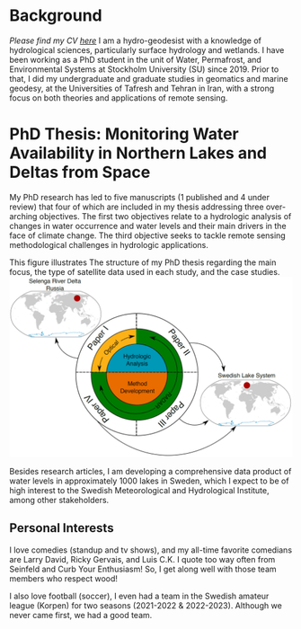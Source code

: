 # Background
*Please find my CV [here](/images/CV_Aminjafari_20230728)*
I am a hydro-geodesist with a knowledge of hydrological sciences, particularly surface hydrology and wetlands. I have been working as a PhD student in the unit of Water, Permafrost, and Environmental Systems at Stockholm University (SU) since 2019. Prior to that, I did my undergraduate and graduate studies in geomatics and marine geodesy, at the Universities of Tafresh and Tehran in Iran, with a strong focus on both theories and applications of remote sensing.

# PhD Thesis: Monitoring Water Availability in Northern Lakes and Deltas from Space
My PhD research has led to five manuscripts (1 published and 4 under review) that four of which are included in my thesis addressing three over-arching objectives. The first two objectives relate to a hydrologic analysis of changes in water occurrence and water levels and their main drivers in the face of climate change. The third objective seeks to tackle remote sensing methodological challenges in hydrologic applications.

This figure illustrates The structure of my PhD thesis regarding the main focus, the type of satellite data used in each study, and the case studies.
![Thesis structure](/images/thesis.png)

Besides research articles, I am developing a comprehensive data product of water levels in approximately 1000 lakes in Sweden, which I expect to be of high interest to the Swedish Meteorological and Hydrological Institute, among other stakeholders.



## Personal Interests
I love comedies (standup and tv shows), and my all-time favorite comedians are Larry David, Ricky Gervais, and Luis C.K. I quote too way often from Seinfeld and Curb Your Enthusiasm! So, I get along well with those team members who respect wood!

I also love football (soccer), I even had a team in the Swedish amateur league (Korpen) for two seasons (2021-2022 & 2022-2023). Although we never came first, we had a good team.
